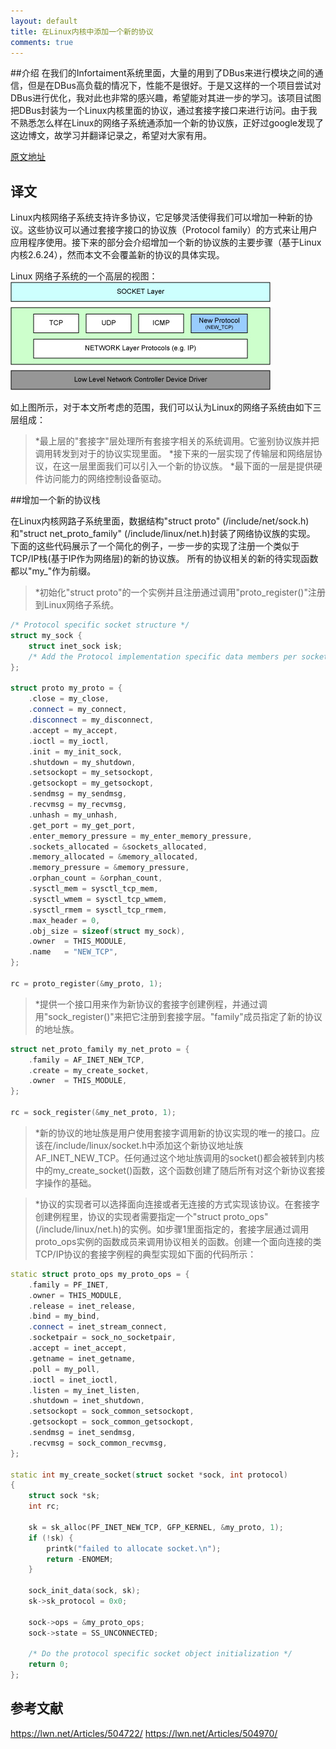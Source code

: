 ```yaml
---
layout: default
title: 在Linux内核中添加一个新的协议
comments: true
---
```

##介绍
在我们的Infortaiment系统里面，大量的用到了DBus来进行模块之间的通信，但是在DBus高负载的情况下，性能不是很好。于是又这样的一个项目尝试对DBus进行优化，我对此也非常的感兴趣，希望能对其进一步的学习。该项目试图把DBus封装为一个Linux内核里面的协议，通过套接字接口来进行访问。由于我不熟悉怎么样在Linux的网络子系统通添加一个新的协议族，正好过google发现了这边博文，故学习并翻译记录之，希望对大家有用。

[原文地址](https://linuxwarrior.wordpress.com/2008/12/02/add-a-new-protocol-to-linux-kernel/)

## 译文
Linux内核网络子系统支持许多协议，它足够灵活使得我们可以增加一种新的协议。这些协议可以通过套接字接口的协议族（Protocol
family）的方式来让用户应用程序使用。接下来的部分会介绍增加一个新的协议族的主要步骤（基于Linux内核2.6.24），然而本文不会覆盖新的协议的具体实现。

Linux 网络子系统的一个高层的视图：
![high-level-architecture](../images/socket1.jpg)

如上图所示，对于本文所考虑的范围，我们可以认为Linux的网络子系统由如下三层组成：

> *最上层的"套接字"层处理所有套接字相关的系统调用。它鉴别协议族并把调用转发到对于的协议实现里面。
> *接下来的一层实现了传输层和网络层协议，在这一层里面我们可以引入一个新的协议族。
> *最下面的一层是提供硬件访问能力的网络控制设备驱动。

##增加一个新的协议栈

在Linux内核网路子系统里面，数据结构"struct proto" (/include/net/sock.h)和"struct net_proto_family" (/include/linux/net.h)封装了网络协议族的实现。 下面的这些代码展示了一个简化的例子，一步一步的实现了注册一个类似于TCP/IP栈(基于IP作为网络层)的新的协议族。 所有的协议相关的新的待实现函数都以"my_"作为前缀。

> *初始化"struct
proto"的一个实例并且注册通过调用"proto_register()"注册到Linux网络子系统。

``` cpp
/* Protocol specific socket structure */
struct my_sock {
    struct inet_sock isk;
    /* Add the Protocol implementation specific data members per socket here from here on */
};

struct proto my_proto = {
    .close = my_close,
    .connect = my_connect,
    .disconnect = my_disconnect,
    .accept = my_accept,
    .ioctl = my_ioctl,
    .init = my_init_sock,
    .shutdown = my_shutdown,
    .setsockopt = my_setsockopt,
    .getsockopt = my_getsockopt,
    .sendmsg = my_sendmsg,
    .recvmsg = my_recvmsg,
    .unhash = my_unhash,
    .get_port = my_get_port,
    .enter_memory_pressure = my_enter_memory_pressure,
    .sockets_allocated = &sockets_allocated,
    .memory_allocated = &memory_allocated,
    .memory_pressure = &memory_pressure,
    .orphan_count = &orphan_count,
    .sysctl_mem = sysctl_tcp_mem,
    .sysctl_wmem = sysctl_tcp_wmem,
    .sysctl_rmem = sysctl_tcp_rmem,
    .max_header = 0,
    .obj_size = sizeof(struct my_sock),
    .owner	= THIS_MODULE,
    .name	= "NEW_TCP",
};

rc = proto_register(&my_proto, 1);
```

> *提供一个接口用来作为新协议的套接字创建例程，并通过调用"sock_register()"来把它注册到套接字层。"family"成员指定了新的协议的地址族。

``` cpp
struct net_proto_family my_net_proto = {
    .family = AF_INET_NEW_TCP,
    .create = my_create_socket,
    .owner	= THIS_MODULE,
};

rc = sock_register(&my_net_proto, 1);
```

> *新的协议的地址族是用户使用套接字调用新的协议实现的唯一的接口。应该在/include/linux/socket.h中添加这个新协议地址族AF_INET_NEW_TCP。任何通过这个地址族调用的socket()都会被转到内核中的my_create_socket()函数，这个函数创建了随后所有对这个新协议套接字操作的基础。

> *协议的实现者可以选择面向连接或者无连接的方式实现该协议。在套接字创建例程里，协议的实现者需要指定一个"struct proto_ops"
(/include/linux/net.h)的实例。如步骤1里面指定的，套接字层通过调用proto_ops实例的函数成员来调用协议相关的函数。创建一个面向连接的类TCP/IP协议的套接字例程的典型实现如下面的代码所示：

```cpp
static struct proto_ops my_proto_ops = {
    .family = PF_INET,
    .owner = THIS_MODULE,
    .release = inet_release,
    .bind = my_bind,
    .connect = inet_stream_connect,
    .socketpair = sock_no_socketpair,
    .accept = inet_accept,
    .getname = inet_getname,
    .poll = my_poll,
    .ioctl = inet_ioctl,
    .listen = my_inet_listen,
    .shutdown = inet_shutdown,
    .setsockopt = sock_common_setsockopt,
    .getsockopt = sock_common_getsockopt,
    .sendmsg = inet_sendmsg,
    .recvmsg = sock_common_recvmsg,
};

static int my_create_socket(struct socket *sock, int protocol)
{
    struct sock *sk;
    int rc; 
    
    sk = sk_alloc(PF_INET_NEW_TCP, GFP_KERNEL, &my_proto, 1);
    if (!sk) {
        printk("failed to allocate socket.\n");
        return -ENOMEM;
    } 
    
    sock_init_data(sock, sk);
    sk->sk_protocol = 0x0; 
    
    sock->ops = &my_proto_ops;
    sock->state = SS_UNCONNECTED; 
    
    /* Do the protocol specific socket object initialization */
    return 0;
};
```

## 参考文献
https://lwn.net/Articles/504722/
https://lwn.net/Articles/504970/


